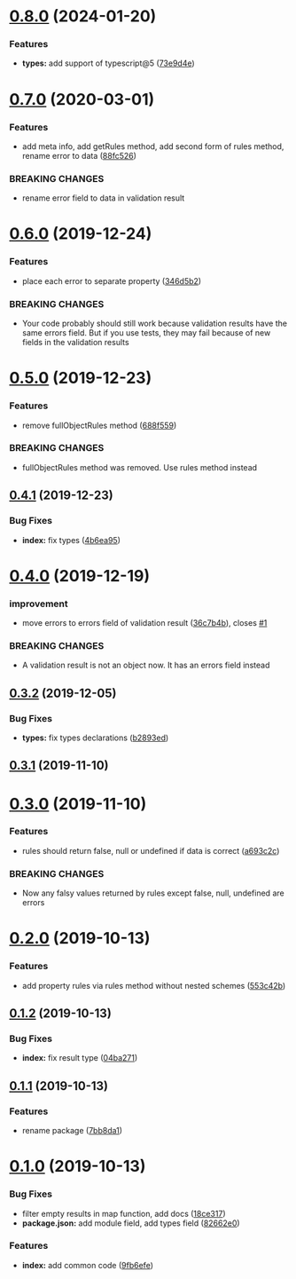 # [0.8.0](https://github.com/megazazik/validate/compare/v0.7.0...v0.8.0) (2024-01-20)


### Features

* **types:** add support of typescript@5 ([73e9d4e](https://github.com/megazazik/validate/commit/73e9d4ec1f90fa7a29da3190c47baa6211e3f784))



# [0.7.0](https://github.com/megazazik/validate/compare/v0.6.0...v0.7.0) (2020-03-01)


### Features

* add meta info, add getRules method, add second form of rules method, rename error to data ([88fc526](https://github.com/megazazik/validate/commit/88fc52690fc8a6a1cae57e83194141eb46c7ea73))


### BREAKING CHANGES

* rename error field to data in validation result



# [0.6.0](https://github.com/megazazik/validate/compare/v0.5.0...v0.6.0) (2019-12-24)


### Features

* place each error to separate property ([346d5b2](https://github.com/megazazik/validate/commit/346d5b2a8050067bf05763ec7827f30446985aca))


### BREAKING CHANGES

* Your code probably should still work because validation results have the same
errors field. But if you use tests, they may fail because of new fields in the validation results



# [0.5.0](https://github.com/megazazik/validate/compare/v0.4.1...v0.5.0) (2019-12-23)


### Features

* remove fullObjectRules method ([688f559](https://github.com/megazazik/validate/commit/688f559d208117896241ccf5c66a213c6d97a618))


### BREAKING CHANGES

* fullObjectRules method was removed. Use rules method instead



## [0.4.1](https://github.com/megazazik/validate/compare/v0.4.0...v0.4.1) (2019-12-23)


### Bug Fixes

* **index:** fix types ([4b6ea95](https://github.com/megazazik/validate/commit/4b6ea95f90b485da21923bd2d2c84997369a2707))



# [0.4.0](https://github.com/megazazik/validate/compare/v0.3.2...v0.4.0) (2019-12-19)


### improvement

* move errors to errors field of validation result ([36c7b4b](https://github.com/megazazik/validate/commit/36c7b4b147f5d031de092e01149611becc7c6f93)), closes [#1](https://github.com/megazazik/validate/issues/1)


### BREAKING CHANGES

* A validation result is not an object now. It has an errors field instead



## [0.3.2](https://github.com/megazazik/validate/compare/v0.3.1...v0.3.2) (2019-12-05)


### Bug Fixes

* **types:** fix types declarations ([b2893ed](https://github.com/megazazik/validate/commit/b2893ed09273ce3f64979072b5fdf0402017e24d))



## [0.3.1](https://github.com/megazazik/validate/compare/v0.3.0...v0.3.1) (2019-11-10)



# [0.3.0](https://github.com/megazazik/validate/compare/v0.2.0...v0.3.0) (2019-11-10)


### Features

* rules should return false, null or undefined if data is correct ([a693c2c](https://github.com/megazazik/validate/commit/a693c2cab92166e60c1cc66533020a15472df558))


### BREAKING CHANGES

* Now any falsy values returned by rules except false, null, undefined are errors



# [0.2.0](https://github.com/megazazik/validate/compare/v0.1.2...v0.2.0) (2019-10-13)


### Features

* add property rules via rules method without nested schemes ([553c42b](https://github.com/megazazik/validate/commit/553c42b6fcec89b2601e01ff58aacae102c48fd7))



## [0.1.2](https://github.com/megazazik/validate/compare/v0.1.1...v0.1.2) (2019-10-13)


### Bug Fixes

* **index:** fix result type ([04ba271](https://github.com/megazazik/validate/commit/04ba2713545995a5d9ec51e0825703af488623e7))



## [0.1.1](https://github.com/megazazik/validate/compare/v0.1.0...v0.1.1) (2019-10-13)


### Features

* rename package ([7bb8da1](https://github.com/megazazik/validate/commit/7bb8da14b1f70bab0c09f65faa56c6e31bcd60dd))



# [0.1.0](https://github.com/megazazik/validate/compare/9fb6efe15763c94d813d8a37cc9d31e6585964a9...v0.1.0) (2019-10-13)


### Bug Fixes

* filter empty results in map function, add docs ([18ce317](https://github.com/megazazik/validate/commit/18ce3174b324221ea88f6e957f9ae08f5203de60))
* **package.json:** add module field, add types field ([82662e0](https://github.com/megazazik/validate/commit/82662e0e6ed51cbb333b69de9edb298e5644c7b7))


### Features

* **index:** add common code ([9fb6efe](https://github.com/megazazik/validate/commit/9fb6efe15763c94d813d8a37cc9d31e6585964a9))



